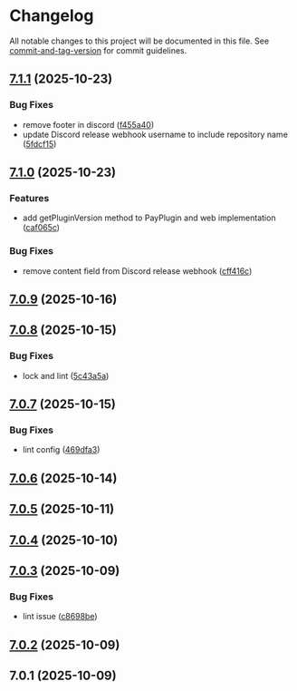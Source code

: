 # Changelog

All notable changes to this project will be documented in this file. See [commit-and-tag-version](https://github.com/absolute-version/commit-and-tag-version) for commit guidelines.

## [7.1.1](https://github.com/Cap-go/capacitor-pay/compare/7.1.0...7.1.1) (2025-10-23)


### Bug Fixes

* remove footer in discord ([f455a40](https://github.com/Cap-go/capacitor-pay/commit/f455a40b80d760a28f20bbd40f9645036d84b9eb))
* update Discord release webhook username to include repository name ([5fdcf15](https://github.com/Cap-go/capacitor-pay/commit/5fdcf151777423f328a1c8ed35b88b2be9ec84b3))

## [7.1.0](https://github.com/Cap-go/capacitor-pay/compare/7.0.9...7.1.0) (2025-10-23)


### Features

* add getPluginVersion method to PayPlugin and web implementation ([caf065c](https://github.com/Cap-go/capacitor-pay/commit/caf065c4e05e6004052032fbde7c27bb90c7e944))


### Bug Fixes

* remove content field from Discord release webhook ([cff416c](https://github.com/Cap-go/capacitor-pay/commit/cff416cb7f13e79b1ee36443dd270414a3c73c31))

## [7.0.9](https://github.com/Cap-go/capacitor-pay/compare/7.0.8...7.0.9) (2025-10-16)

## [7.0.8](https://github.com/Cap-go/capacitor-pay/compare/7.0.7...7.0.8) (2025-10-15)


### Bug Fixes

* lock and lint ([5c43a5a](https://github.com/Cap-go/capacitor-pay/commit/5c43a5a9ee1f70052b6f234ba2ed6a7432f790e0))

## [7.0.7](https://github.com/Cap-go/capacitor-pay/compare/7.0.6...7.0.7) (2025-10-15)


### Bug Fixes

* lint config ([469dfa3](https://github.com/Cap-go/capacitor-pay/commit/469dfa348c87fbc7cb999cc6ec40e19c8c127d78))

## [7.0.6](https://github.com/Cap-go/capacitor-pay/compare/7.0.5...7.0.6) (2025-10-14)

## [7.0.5](https://github.com/Cap-go/capacitor-pay/compare/7.0.4...7.0.5) (2025-10-11)

## [7.0.4](https://github.com/Cap-go/capacitor-pay/compare/7.0.3...7.0.4) (2025-10-10)

## [7.0.3](https://github.com/Cap-go/capacitor-pay/compare/7.0.2...7.0.3) (2025-10-09)


### Bug Fixes

* lint issue ([c8698be](https://github.com/Cap-go/capacitor-pay/commit/c8698bed09bf473695cf2f7407f773d2d6171bf8))

## [7.0.2](https://github.com/Cap-go/capacitor-pay/compare/7.0.1...7.0.2) (2025-10-09)

## 7.0.1 (2025-10-09)
